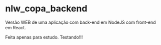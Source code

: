# nlw_copa_backend

Versão WEB de uma aplicação com back-end em NodeJS com front-end em React.

Feita apenas para estudo. Testando!!!
